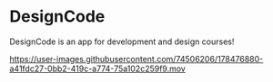 # DesignCode
DesignCode is an app for development and design courses!





https://user-images.githubusercontent.com/74506206/178476880-a41fdc27-0bb2-419c-a774-75a102c259f9.mov

